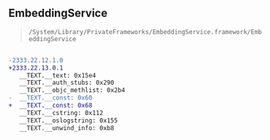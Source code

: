 ## EmbeddingService

> `/System/Library/PrivateFrameworks/EmbeddingService.framework/EmbeddingService`

```diff

-2333.22.12.1.0
+2333.22.13.0.1
   __TEXT.__text: 0x15e4
   __TEXT.__auth_stubs: 0x290
   __TEXT.__objc_methlist: 0x2b4
-  __TEXT.__const: 0x60
+  __TEXT.__const: 0x68
   __TEXT.__cstring: 0x112
   __TEXT.__oslogstring: 0x155
   __TEXT.__unwind_info: 0xb8

```

